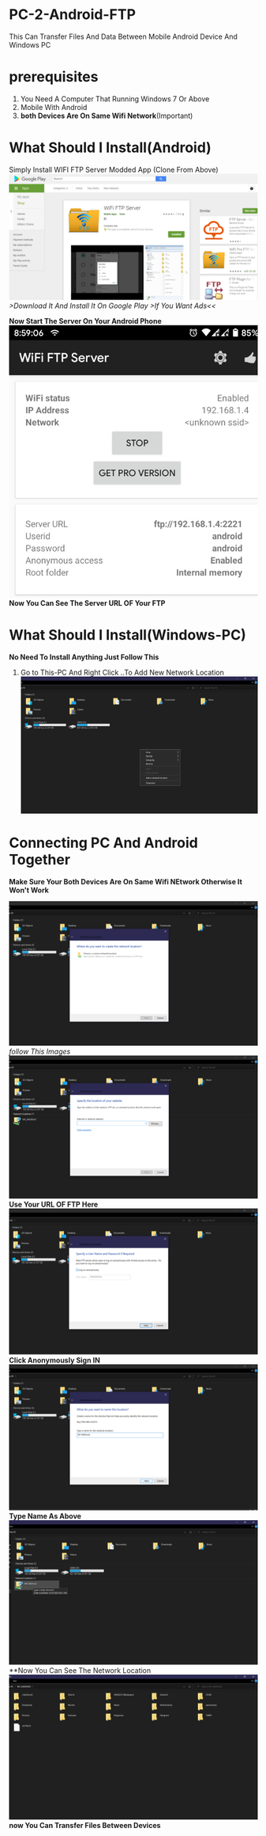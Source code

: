 # PC-2-Android-FTP
This Can Transfer Files And Data Between Mobile Android Device And Windows PC

# prerequisites

1. You Need A Computer That Running Windows 7 Or Above
1. Mobile With Android 
1. **both Devices Are On Same Wifi Network**(Important)

# What Should I Install(Android)
Simply Install WIFI FTP Server Modded App (Clone From Above)
![](https://github.com/Dilushanpieris/PC-2-Android-FTP/blob/master/images/FTP%20PLAY%20STORE.png)
_>Download It And Install It On Google Play >If You Want Ads<<_

**Now Start The Server On Your Android Phone**
 ![Android_LOG](https://github.com/Dilushanpieris/PC-2-Android-FTP/blob/master/images/Screenshot_20200424-085910708.jpg)
 <br>
 **Now You Can See The Server URL OF Your FTP**
 
 # What Should I Install(Windows-PC)
 **No Need To Install Anything Just Follow This**
 1. Go to This-PC And Right Click ..To Add New Network Location
![](https://github.com/Dilushanpieris/PC-2-Android-FTP/blob/master/images/Screenshot%20(2).png)

# Connecting PC And Android Together

**Make Sure Your Both Devices Are On Same Wifi NEtwork Otherwise It Won't Work**

![](https://github.com/Dilushanpieris/PC-2-Android-FTP/blob/master/images/Screenshot%20(3).png)
<br>
*follow This Images*
![](https://github.com/Dilushanpieris/PC-2-Android-FTP/blob/master/images/Screenshot%20(8).png)
**Use Your URL OF FTP Here**
![](https://github.com/Dilushanpieris/PC-2-Android-FTP/blob/master/images/Screenshot%20(4).png)
**Click Anonymously Sign IN**
![](https://github.com/Dilushanpieris/PC-2-Android-FTP/blob/master/images/Screenshot%20(5).png)
**Type Name As Above**
![](https://github.com/Dilushanpieris/PC-2-Android-FTP/blob/master/images/Screenshot%20(6).png)
**Now You Can See The Network Location 
![](https://github.com/Dilushanpieris/PC-2-Android-FTP/blob/master/images/Screenshot%20(7).png)
**now You Can Transfer Files Between Devices**
